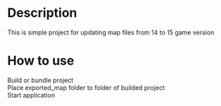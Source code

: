 # Description
This is simple project for updating map files from 14 to 15 game version
# How to use
Build or bundle project<br/>
Place exported_map folder to folder of builded project<br/>
Start application<br/>

